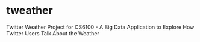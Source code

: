 # tweather
Twitter Weather Project for CS6100 -  A Big Data Application to Explore How Twitter Users Talk About the Weather
